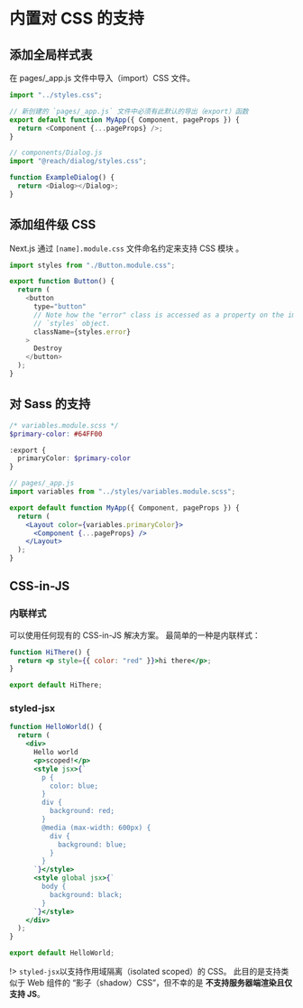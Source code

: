 # 内置对 CSS 的支持

## 添加全局样式表

在 pages/\_app.js 文件中导入（import）CSS 文件。

```js
import "../styles.css";

// 新创建的 `pages/_app.js` 文件中必须有此默认的导出（export）函数
export default function MyApp({ Component, pageProps }) {
  return <Component {...pageProps} />;
}
```

```js
// components/Dialog.js
import "@reach/dialog/styles.css";

function ExampleDialog() {
  return <Dialog></Dialog>;
}
```

## 添加组件级 CSS

Next.js 通过 `[name].module.css` 文件命名约定来支持 CSS 模块 。

```js
import styles from "./Button.module.css";

export function Button() {
  return (
    <button
      type="button"
      // Note how the "error" class is accessed as a property on the imported
      // `styles` object.
      className={styles.error}
    >
      Destroy
    </button>
  );
}
```

## 对 Sass 的支持

```scss
/* variables.module.scss */
$primary-color: #64FF00

:export {
  primaryColor: $primary-color
}
```

```jsx
// pages/_app.js
import variables from "../styles/variables.module.scss";

export default function MyApp({ Component, pageProps }) {
  return (
    <Layout color={variables.primaryColor}>
      <Component {...pageProps} />
    </Layout>
  );
}
```

## CSS-in-JS

### 内联样式

可以使用任何现有的 CSS-in-JS 解决方案。 最简单的一种是内联样式：

```jsx
function HiThere() {
  return <p style={{ color: "red" }}>hi there</p>;
}

export default HiThere;
```

### styled-jsx

```jsx
function HelloWorld() {
  return (
    <div>
      Hello world
      <p>scoped!</p>
      <style jsx>{`
        p {
          color: blue;
        }
        div {
          background: red;
        }
        @media (max-width: 600px) {
          div {
            background: blue;
          }
        }
      `}</style>
      <style global jsx>{`
        body {
          background: black;
        }
      `}</style>
    </div>
  );
}

export default HelloWorld;
```

!> `styled-jsx`以支持作用域隔离（isolated scoped）的 CSS。 此目的是支持类似于 Web 组件的 “影子（shadow）CSS”，但不幸的是 **不支持服务器端渲染且仅支持 JS**。
